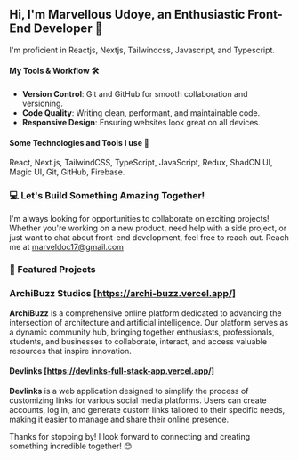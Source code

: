 ## Hi, I'm Marvellous Udoye, an Enthusiastic Front-End Developer 👋
I'm proficient in Reactjs, Nextjs, Tailwindcss, Javascript, and Typescript.

#### My Tools & Workflow 🛠
- **Version Control**: Git and GitHub for smooth collaboration and versioning.
- **Code Quality**: Writing clean, performant, and maintainable code.
- **Responsive Design**: Ensuring websites look great on all devices.

#### Some Technologies and Tools I use 📑
React, Next.js, TailwindCSS, TypeScript, JavaScript, Redux, ShadCN UI, Magic UI, Git, GitHub, Firebase.

### 💻 Let's Build Something Amazing Together!
I'm always looking for opportunities to collaborate on exciting projects! Whether you're working on a new product, need help with a side project, or just want to chat about front-end development, feel free to reach out.
Reach me at marveldoc17@gmail.com

### 📂 Featured Projects
### ArchiBuzz Studios [https://archi-buzz.vercel.app/]
**ArchiBuzz** is a comprehensive online platform dedicated to advancing the intersection of architecture and artificial intelligence. Our platform serves as a dynamic community hub, bringing together enthusiasts, professionals, students, and businesses to collaborate, interact, and access valuable resources that inspire innovation.

#### Devlinks [https://devlinks-full-stack-app.vercel.app/]
**Devlinks** is a web application designed to simplify the process of customizing links for various social media platforms. Users can create accounts, log in, and generate custom links tailored to their specific needs, making it easier to manage and share their online presence.

Thanks for stopping by! I look forward to connecting and creating something incredible together! 😊
